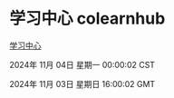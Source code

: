 # 学习中心 colearnhub
[学习中心](http://219.139.197.74:56308/colearnhub/)

2024年 11月 04日 星期一 00:00:02 CST

2024年 11月 03日 星期日 16:00:02 GMT

